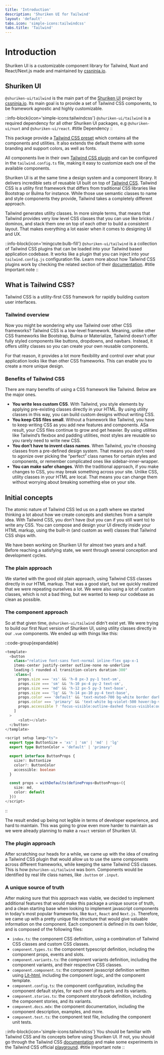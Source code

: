 ```yaml
---
title: 'Introduction'
description: 'Shuriken UI for Tailwind'
layout: 'default'
tabs.icon: 'simple-icons:tailwindcss'
tabs.title: 'Tailwind'
---
```


# Introduction

Shuriken UI is a customizable component library for Tailwind, Nuxt and React/Next.js made and maintained by [cssninja.io](https://cssninja.io).

## Shuriken UI

`@shuriken-ui/tailwind` is the main part of the [Shuriken UI](https://github.com/shuriken-ui) project by [cssninja.io](https://cssninja.io). Its main goal is to provide a set of Tailwind CSS components, to be framework agnostic and highly customizable. 

::info-block{icon='simple-icons:tailwindcss'}
`@shuriken-ui/tailwind` is a required dependency for all other Shuriken UI packages, e.g `@shuriken-ui/nuxt` and `@shuriken-ui/react`.
#title
Dependency
::

This package provide a [Tailwind CSS preset](https://tailwindcss.com/docs/presets) which contains all the components and utilities. It also extends the default theme with some branding and support colors, as well as fonts.

All components live in their own [Tailwind CSS plugin](https://tailwindcss.com/docs/plugins) and can be configured in the `tailwind.config.ts` file, making it easy to customize each one of the available components.

Shuriken UI is at the same time a design system and a component library. It delivers incredible sets of reusable UI built on top of [Tailwind CSS](https://tailwindcss.com). Tailwind CSS is a utility first framework that differs from traditional CSS libraries like Bootstrap or Bulma for instance. While those use semantic classes to name and style components they provide, Tailwind takes a completely different approach.

Tailwind generates utility classes. In more simple terms, that means that Tailwind provides very low level CSS classes that you can use like bricks / dominos, and stack them one on top of each other to build a consistent layout. That makes everything a lot easier when it comes to designing UI and UX.

::info-block{icon='mingcute:bulb-fill'}
`@shuriken-ui/tailwind` is a collection of Tailwind CSS plugins that can be loaded into your Tailwind based application codebase. It works like a plugin that you can inject into your `tailwind.config.js` configuration file. Learn more about how Tailwind CSS plugins work by checking the related section of their [documentation](https://tailwindcss.com/docs/plugins).
#title
Important note
::

## What is Tailwind CSS?

Tailwind CSS is a utility-first CSS framework for rapidly building custom user interfaces.

### Tailwind overview

Now you might be wondering why use Tailwind over other CSS frameworks? Tailwind CSS is a low-level framework. Meaning, unlike other CSS frameworks like Bootstrap, Bulma or Materialize, Tailwind doesn’t offer fully styled components like buttons, dropdowns, and navbars. Instead, it offers utility classes so you can create your own reusable components.

For that reason, it provides a lot more flexibility and control over what your application looks like than other CSS frameworks. This can enable you to create a more unique design.

### Benefits of Tailwind CSS

There are many benefits of using a CSS framework like Tailwind. Below are the major ones.

* **You write less custom CSS**. With Tailwind, you style elements by applying pre-existing classes directly in your HTML. By using utility classes in this way, you can build custom designs without writing CSS.
* **You keep CSS files small**. Without a framework like Tailwind, you have to keep writing CSS as you add new features and components. ASa result, your CSS files continue to grow and get heavier. By using utilities like Tailwind’s flexbox and padding utilities, most styles are reusable so you rarely need to write new CSS.
* **You don’t have to invent class names**. When Tailwind, you’re choosing classes from a pre-defined design system. That means you don’t need to agonize over picking the “perfect” class names for certain styles and components, or remember complicated ones like sidebar-inner-wrapper.
* **You can make safer changes**. With the traditional approach, if you make changes to CSS, you may break something across your site. Unlike CSS, utility classes in your HTML are local. That means you can change them without worrying about breaking something else on your site.

## Initial concepts

The atomic nature of Tailwind CSS led us on a path where we started thinking a lot about how we create concepts and sketches from a sample idea. With Tailwind CSS, you don't have (but you can if you still want to) to write any CSS. You can compose and design your UI directly inside your HTML markup, using the built-in (and custom as well) classes that Tailwind CSS ships with.

We have been working on Shuriken UI for almost two years and a half. Before reaching a satisfying state, we went through several conception and development cycles.

### The plain approach

We started with the good old plain approach, using Tailwind CSS classes directly in our HTML markup. That was a good start, but we quickly realized that we were repeating ourselves a lot. We were also using a lot of custom classes, which is not a bad thing, but we wanted to keep our codebase as clean as possible.

### The component approach

So at that given time, `@shuriken-ui/tailwind` didn't exist yet. We were trying to build our first Nuxt version of Shuriken UI, using utility classes directly in our `.vue` components. We ended up with things like this:

::code-group{expandable}

```js [template]
<template>
  <button 
    class="relative font-sans font-normal inline-flex gap-x-1 
    items-center justify-center outline-none no-underline
    leading-5 rounded-xl transition-colors duration-300"
    :class=[
      props.size === 'xs' && 'h-8 px-3 py-1 text-sm',
      props.size === 'sm' && 'h-10 px-4 py-2 text-sm',
      props.size === 'md' && 'h-12 px-5 py-3 text-base',
      props.size === 'lg' && 'h-14 px-10 py-4 text-base',
      props.color === 'default' && 'text-muted-700 bg-white border dark:text-white  dark:bg-muted-700 dark:border-muted-600 hover:bg-muted-50  dark:hover:bg-muted-600',
      props.color === 'primary' && 'text-white bg-violet-500 hover:bg-violet-600',
      props.accessible ? 'focus-visible:outline-dashed focus-visible:outline-muted-300 dark:focus-visible:outline-muted-600 focus-visible:outline-offset-2' : ''
    ]
  >
      <slot></slot>
  </button>
</template>
```

```ts [script]
<script setup lang="ts">
  export type ButtonSize = 'xs' | 'sm' | 'md' | 'lg'
  export type ButtonColor = 'default' | 'primary'

  export interface ButtonProps {
    size?: ButtonSize
    color?: ButtonColor
    accessible: boolean
  }

  const props = withDefaults(defineProps<ButtonProps>({
    size: md,
    color: default
  }))
</script>
```
::

The result ended up being not legible in terms of developer experience, and hard to maintain. This was going to grow even more harder to maintain as we were already planning to make a `react` version of Shuriken UI.

### The plugin approach

After scratching our heads for a while, we came up with the idea of creating a Tailwind CSS plugin that would allow us to use the same components across different frameworks, while keeping the same Tailwind CSS classes. This is how `@shuriken-ui/tailwind` was born. Components would be identified by real life class names, like `.button` or `.input`.


### A unique source of truth

After making sure that this approach was viable, we decided to implement additional features that would make this package a unique source of truth, and a clean starting base when looking to implement javascript components in today's most popular frameworks, like `Nuxt`, `React` and `Next.js`. Therefore, we came up with a pretty unique file structure that would give valuable information on the component. Each component is defined in its own folder, and is composed of the following files:

* `index.ts`: the component CSS definition, using a combination of Tailwind CSS classes and custom CSS classes.
* `component.types.ts`: the component typescript definition, including the component props, events and slots.
* `component.variants.ts`: the component variants definition, including the component variants, and their respective CSS classes.
* `component.component.ts`: the component javascript definition written using [Lit-html](https://lit.dev/docs/libraries/standalone-templates/), including the component logic, and the component template.
* `component.config.ts`: the component configuration, including the component default styles, for each one of its parts and its variants.
* `component.stories.ts`: the component storybook definition, including the component stories, and its variants.
* `component.docs.mdx`: the component documentation, including the component description, examples, and more.
* `component.test.ts`: the component test file, including the component unit tests.

::info-block{icon='simple-icons:tailwindcss'}
You should be familiar with Tailwind CSS and its concepts before using Shuriken UI. If not, you should go through the Tailwind CSS [documentation](https://tailwindcss.com) and make some experiments in the Tailwind CSS official [playground](https://play.tailwindcss.com/).
#title
Important note
::